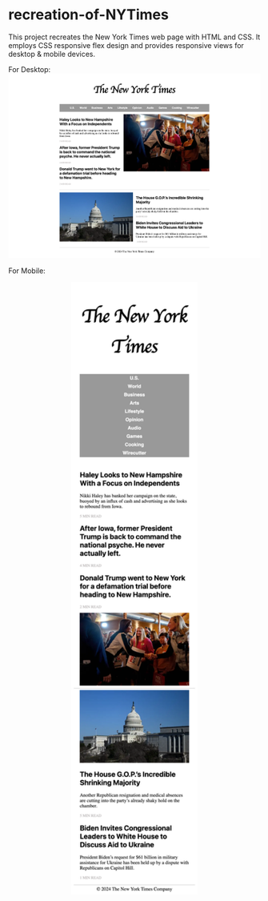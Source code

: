 # recreation-of-NYTimes

This project recreates the New York Times web page with HTML and CSS. It employs CSS responsive flex design and provides responsive views for desktop & mobile devices.

For Desktop:
![desktop view](images_folder/screenshot1.png)

For Mobile:</br>

<div style="text-align: center;">
<img src="images_folder/screenshot2.png" width="50%" alt="mobile-screenshot"/>
</div>
<!-- ![mobile view](images_folder/screenshot2.png){:height="500px"} -->
